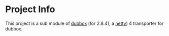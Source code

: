 # Project Info

This project is a sub module of [dubbox](https://github.com/dangdangdotcom/dubbox) (for 2.8.4), a [netty](http://netty.io/)) 4 transporter for dubbox.
